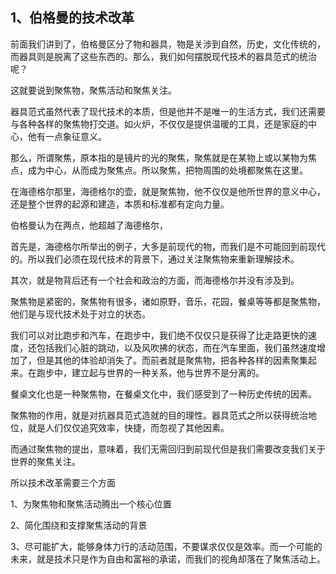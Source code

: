 <h2>1、伯格曼的技术改革</h2><p data-pid="EyXXdfBZ">前面我们讲到了，伯格曼区分了物和器具，物是关涉到自然，历史，文化传统的，而器具则是脱离了这些东西的。那么，我们如何摆脱现代技术的器具范式的统治呢？</p><p data-pid="qK0ksFxk">这就要说到聚焦物，聚焦活动和聚焦关注。</p><p data-pid="7k5K3TcY">器具范式虽然代表了现代技术的本质，但是他并不是唯一的生活方式，我们还需要与各种各样的聚焦物打交道。如火炉，不仅仅是提供温暖的工具，还是家庭的中心，他有一点象征意义。</p><p data-pid="4Ah54W47">那么，所谓聚焦，原本指的是镜片的光的聚焦，聚焦就是在某物上或以某物为焦点，成为中心，从而成为聚焦点。所以聚焦，把物周围的处境都聚焦在这里。</p><p data-pid="YpNKTFmq">在海德格尔那里，海德格尔的壶，就是聚焦物，他不仅仅是他所世界的意义中心，还是整个世界的起源和建造，本质和标准都有定向力量。</p><p data-pid="nfC12NmY">伯格曼认为在两点，他超越了海德格尔，</p><p data-pid="LxVZIW5p">首先是，海德格尔所举出的例子，大多是前现代的物，而我们是不可能回到前现代的。所以我们必须在现代技术的背景下，通过关注聚焦物来重新理解技术。</p><p data-pid="EkA5UwtC">其次，就是物背后还有一个社会和政治的方面，而海德格尔并没有涉及到。</p><p data-pid="GnmJOqjm">聚焦物是紧密的，聚焦物有很多，诸如原野，音乐，花园，餐桌等等都是聚焦物，他们是与现代技术处于对立的状态。</p><p data-pid="jmbmkAJB">我们可以对比跑步和汽车，在跑步中，我们绝不仅仅只是获得了比走路更快的速度，还包括我们心脏的跳动，以及风吹拂的状态，而在汽车里面，我们虽然速度增加了，但是其他的体验却消失了。而前者就是聚焦物，把各种各样的因素聚集起来。在跑步中，建立起与世界的一种关系，他与世界不是分离的。</p><p data-pid="Sujarm2x">餐桌文化也是一种聚焦物，在餐桌文化中，我们感受到了一种历史传统的因素。</p><p data-pid="2tXTaHSJ">聚焦物的作用，就是对抗器具范式造就的目的理性。器具范式之所以获得统治地位，就是人们仅仅追究效率，快捷，而忽视了其他因素。</p><p data-pid="ANts8wia">而通过聚焦物的提出，意味着，我们无需回归到前现代但是我们需要改变我们关于世界的聚焦关注。</p><p data-pid="vw4ykYoz">所以技术改革需要三个方面</p><p data-pid="OR4gba8z">1、为聚焦物和聚焦活动腾出一个核心位置</p><p data-pid="C9cyMWkg">2、简化围绕和支撑聚焦活动的背景</p><p data-pid="6mTn4uH2">3、尽可能扩大，能够身体力行的活动范围，不要谋求仅仅是效率。而一个可能的未来，就是技术只是作为自由和富裕的承诺，而我们的视角却落在了聚焦活动上。</p><p></p>